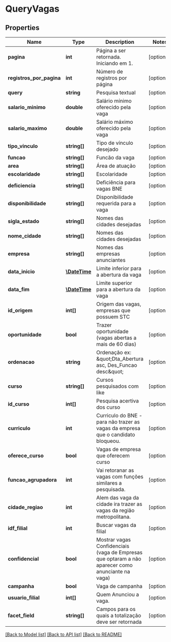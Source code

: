 # QueryVagas

## Properties
Name | Type | Description | Notes
------------ | ------------- | ------------- | -------------
**pagina** | **int** | Página a ser retornada. Iniciando em 1. | [optional] 
**registros_por_pagina** | **int** | Número de registros por página | [optional] 
**query** | **string** | Pesquisa textual | [optional] 
**salario_minimo** | **double** | Salário mínimo oferecido pela vaga | [optional] 
**salario_maximo** | **double** | Salário máximo oferecido pela vaga | [optional] 
**tipo_vinculo** | **string[]** | Tipo de vínculo desejado | [optional] 
**funcao** | **string[]** | Funcão da vaga | [optional] 
**area** | **string[]** | Área de atuação | [optional] 
**escolaridade** | **string[]** | Escolaridade | [optional] 
**deficiencia** | **string[]** | Deficiência para vagas BNE | [optional] 
**disponibilidade** | **string[]** | Disponibilidade requerida para a vaga | [optional] 
**sigla_estado** | **string[]** | Nomes das cidades desejadas | [optional] 
**nome_cidade** | **string[]** | Nomes das cidades desejadas | [optional] 
**empresa** | **string[]** | Nomes das empresas anunciantes | [optional] 
**data_inicio** | [**\DateTime**](\DateTime.md) | Limite inferior para a abertura da vaga | [optional] 
**data_fim** | [**\DateTime**](\DateTime.md) | Limite superior para a abertura da vaga | [optional] 
**id_origem** | **int[]** | Origem das vagas, empresas que possuem STC | [optional] 
**oportunidade** | **bool** | Trazer oportunidade (vagas abertas a mais de 60 dias) | [optional] 
**ordenacao** | **string** | Ordenação ex: \&quot;Dta_Abertura asc, Des_Funcao desc\&quot; | [optional] 
**curso** | **string[]** | Cursos pesquisados com like | [optional] 
**id_curso** | **int[]** | Pesquisa acertiva dos curso | [optional] 
**curriculo** | **int** | Curriculo do BNE - para não trazer as vagas da empresa que o candidato bloqueou. | [optional] 
**oferece_curso** | **bool** | Vagas de empresa que oferecem curso | [optional] 
**funcao_agrupadora** | **int** | Vai retoranar as vagas com funções similares a pesquisada. | [optional] 
**cidade_regiao** | **int** | Alem das vaga da cidade ira trazer as vagas da região metropolitana. | [optional] 
**idf_filial** | **int** | Buscar vagas da filial | [optional] 
**confidencial** | **bool** | Mostrar vagas Confidenciais (vaga de Empresas que optaram a não aparecer como anunciante na vaga) | [optional] 
**campanha** | **bool** | Vaga de campanha | [optional] 
**usuario_filial** | **int[]** | Quem Anunciou a vaga. | [optional] 
**facet_field** | **string[]** | Campos para os quais a totalização deve ser retornada | [optional] 

[[Back to Model list]](../README.md#documentation-for-models) [[Back to API list]](../README.md#documentation-for-api-endpoints) [[Back to README]](../README.md)


